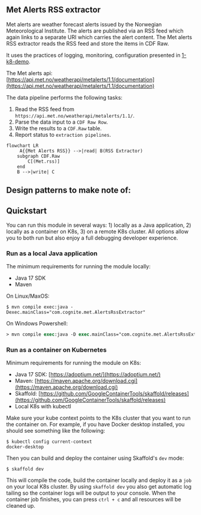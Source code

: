 ## Met Alerts RSS extractor

 Met alerts are weather forecast alerts issued by the Norwegian Meteorological Institute. The alerts are published via an RSS feed which again links to a separate URI which carries the alert content. The Met alerts RSS extractor reads the RSS feed and store the items in CDF Raw.
 
 It uses the practices of logging, monitoring, configuration presented in [1-k8-demo](../1-k8-demo/README.md).

 The Met alerts api: [https://api.met.no/weatherapi/metalerts/1.1/documentation](https://api.met.no/weatherapi/metalerts/1.1/documentation)

The data pipeline performs the following tasks:
1) Read the RSS feed from `https://api.met.no/weatherapi/metalerts/1.1/`.
2) Parse the data input to a `CDF Raw Row`.
3) Write the results to a `CDF.Raw` table.
4) Report status to `extraction pipelines`.

```mermaid
flowchart LR
     A{{Met Alerts RSS}} -->|read| B(RSS Extractor)
    subgraph CDF.Raw
        C[(Met.rss)]
    end
    B -->|write| C
```

Design patterns to make note of:
- 

## Quickstart

You can run this module in several ways: 1) locally as a Java application, 2) locally as a container on K8s, 3) on a remote K8s cluster. All options allow you to both run but also enjoy a full debugging developer experience.

### Run as a local Java application

The minimum requirements for running the module locally:
- Java 17 SDK
- Maven

On Linux/MaxOS:
```console
$ mvn compile exec:java -Dexec.mainClass="com.cognite.met.AlertsRssExtractor"
```

On Windows Powershell:
```ps
> mvn compile exec:java -D exec.mainClass="com.cognite.met.AlertsRssExtractor"
```

### Run as a container on Kubernetes

Minimum requirements for running the module on K8s:
- Java 17 SDK: [https://adoptium.net/](https://adoptium.net/)
- Maven: [https://maven.apache.org/download.cgi](https://maven.apache.org/download.cgi)
- Skaffold: [https://github.com/GoogleContainerTools/skaffold/releases](https://github.com/GoogleContainerTools/skaffold/releases)
- Local K8s with kubectl

Make sure your kube context points to the K8s cluster that you want to run the container on. For example, if you
have Docker desktop installed, you should see something like the following:
```console
$ kubectl config current-context
docker-desktop
```

Then you can build and deploy the container using Skaffold's `dev` mode:
```console
$ skaffold dev
```
This will compile the code, build the container locally and deploy it as a `job` on your local K8s cluster. By using
`skaffold dev` you also get automatic log tailing so the container logs will be output to your console. When the
container job finishes, you can press `ctrl + c` and all resources will be cleaned up.